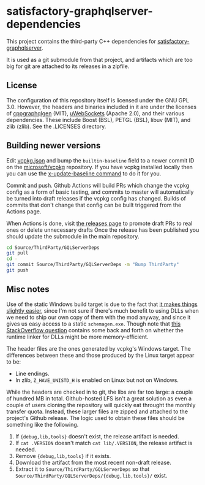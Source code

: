 # satisfactory-graphqlserver-dependencies

This project contains the third-party C++ dependencies for [satisfactory-graphqlserver](https://github.com/cosmopetrich/satisfactory-graphqlserver).

It is used as a git submodule from that project, and artifacts which are too big for git are attached to its releases in a zipfile.

## License

The configuration of this repository itself is licensed under the GNU GPL 3.0.
However, the headers and binaries included in it are under the licenses of
[cppgraphqlgen](https://github.com/microsoft/cppgraphqlgen) (MIT), 
[uWebSockets](https://github.com/uNetworking/uWebSockets) (Apache 2.0), and their various dependencies.
These include Boost (BSL), PETGL (BSL), libuv (MIT), and zlib (zlib). See the .LICENSES directory.

## Building newer versions

Edit [vcpkg.json](vcpkg.json) and bump the `builtin-baseline` field to a newer commit ID on the [microsoft/vcpkg](https://github.com/microsoft/vcpkg) repository.
If you have vcpkg installed locally then you can use the [x-update-baseline command](https://learn.microsoft.com/en-us/vcpkg/commands/update-baseline) to do it for you.

Commit and push. Github Actions will build PRs which change the vcpkg config as a form of basic testing, and commits to master will automatically be turned into draft releases if the vcpkg config has changed. Builds of commits that don't change that config can be built triggered from the Actions page.

When Actions is done, visit [the releases page](https://github.com/cosmopetrich/satisfactory-graphqlserver-dependencies/releases) to promote draft PRs to real ones or delete unnecessary drafts
Once the release has been published you should update the submodule in the main repository.

```bash
cd Source/ThirdParty/GQLServerDeps
git pull
cd -
git commit Source/ThirdParty/GQLServerDeps -m "Bump ThirdParty"
git push
```

## Misc notes

Use of the static Windows build target is due to the fact that [it makes things slightly easier](https://docs.ficsit.app/satisfactory-modding/latest/Development/Cpp/thirdparty.html),
since I'm not sure if there's much benefit to using DLLs when we need to ship our own copy of them with the mod anyway, and since it gives us easy access to a static `schemagen.exe`.
Though note that [this StackOverflow question](https://stackoverflow.com/questions/140061/when-to-use-dynamic-vs-static-libraries) contains some back and forth on whether the runtime linker for DLLs might be more memory-efficient.

The header files are the ones generated by vcpkg's Windows target. The differences between these and those produced by the Linux target appear to be:
 - Line endings.
 - In zlib, `Z_HAVE_UNISTD_H` is enabled on Linux but not on Windows.

While the headers are checked in to git, the libs are far too large: a couple of hundred MB in total. Github-hosted LFS isn't a great solution as even a couple of users cloning the repository will quickly eat throught the monthly transfer quota. Instead, these larger files are zipped and attached to the project's Github release. The logic used to obtain these files should be something like the following.

 1. If `{debug,lib,tools}` doesn't exist, the release artifact is needed.
 2. If `cat .VERSION` doesn't match `cat lib/.VERSION`, the release artifact is needed.
 3. Remove `{debug,lib,tools}` if it exists.
 4. Download the artifact from the most recent non-draft release.
 5. Extract it to `Source/ThirdParty/GQLServerDeps` so that `Source/ThirdParty/GQLServerDeps/{debug,lib,tools}/` exist.
